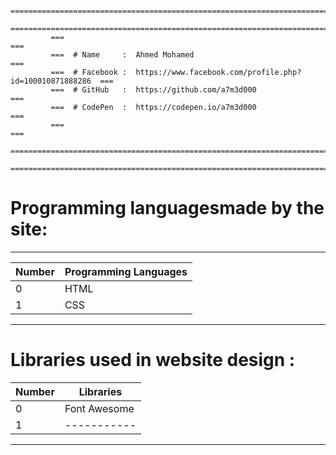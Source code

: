              ===============================================================================                 
             ===============================================================================
             ===                                                                         ===
             ===  # Name     :  Ahmed Mohamed                                            ===
             ===  # Facebook :  https://www.facebook.com/profile.php?id=100010871888286  ===
             ===  # GitHub   :  https://github.com/a7m3d000                              ===
             ===  # CodePen  :  https://codepen.io/a7m3d000                              ===
             ===                                                                         ===
             ===============================================================================
             ===============================================================================




# Programming languages ​​made by the site:
---

Number  |  Programming Languages
------- |  ---------------------
0       |  HTML
1       |  CSS
--------------------------------



# Libraries used in website design :
Number  |  Libraries
------- |  ---------------------
0       |  Font Awesome
1       |  -----------
--------------------------------

